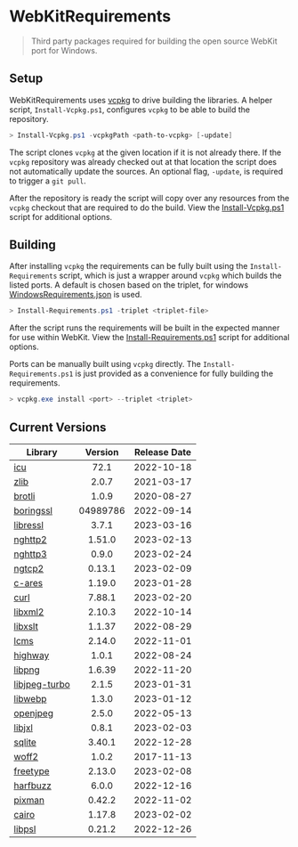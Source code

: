 # WebKitRequirements
> Third party packages required for building the open source WebKit port for Windows.

## Setup

WebKitRequirements uses [vcpkg](https://github.com/microsoft/vcpkg) to drive
building the libraries. A helper script, `Install-Vcpkg.ps1`, configures
`vcpkg` to be able to build the repository.

```powershell
> Install-Vcpkg.ps1 -vcpkgPath <path-to-vcpkg> [-update]
```

The script clones `vcpkg` at the given location if it is not already there. If
the `vcpkg` repository was already checked out at that location the script does
not automatically update the sources. An optional flag, `-update`, is required
to trigger a `git pull`.

After the repository is ready the script will copy over any resources from the
`vcpkg` checkout that are required to do the build. View the
[Install-Vcpkg.ps1](Install-Vcpkg.ps1) script for additional options.

## Building

After installing `vcpkg` the requirements can be fully built using the
`Install-Requirements` script, which is just a wrapper around `vcpkg` which
builds the listed ports. A default is chosen based on the triplet, for windows
[WindowsRequirements.json](WindowsRequirements.json) is used.

```powershell
> Install-Requirements.ps1 -triplet <triplet-file>
```

After the script runs the requirements will be built in the expected manner for
use within WebKit. View the
[Install-Requirements.ps1](Install-Requirements.ps1) script for additional
options.

Ports can be manually built using `vcpkg` directly. The
`Install-Requirements.ps1` is just provided as a convenience for fully building
the requirements.

```powershell
> vcpkg.exe install <port> --triplet <triplet>
```

## Current Versions

| Library | Version | Release Date |
|---|:---:|:---:|
| [icu](http://site.icu-project.org) | 72.1 | 2022-10-18 |
| [zlib](https://github.com/zlib-ng/zlib-ng) | 2.0.7 | 2021-03-17 |
| [brotli](https://github.com/google/brotli) | 1.0.9 | 2020-08-27 |
| [boringssl](https://boringssl.googlesource.com/boringssl) | 04989786 | 2022-09-14 |
| [libressl](https://www.libressl.org) | 3.7.1 | 2023-03-16 |
| [nghttp2](https://nghttp2.org) | 1.51.0 | 2023-02-13 |
| [nghttp3](https://github.com/ngtcp2/nghttp3) | 0.9.0 | 2023-02-24 |
| [ngtcp2](https://github.com/ngtcp2/ngtcp2) | 0.13.1 | 2023-02-09 |
| [c-ares](https://c-ares.org) | 1.19.0 | 2023-01-28 |
| [curl](https://curl.se) | 7.88.1 | 2023-02-20 |
| [libxml2](http://xmlsoft.org) | 2.10.3 | 2022-10-14 |
| [libxslt](http://xmlsoft.org/libxslt) | 1.1.37 | 2022-08-29 |
| [lcms](https://www.littlecms.com/) | 2.14.0 | 2022-11-01 |
| [highway](https://github.com/google/highway) | 1.0.1 | 2022-08-24 |
| [libpng](http://www.libpng.org/pub/png/libpng.html) | 1.6.39 | 2022-11-20 |
| [libjpeg-turbo](http://libjpeg-turbo.virtualgl.org) | 2.1.5 | 2023-01-31 |
| [libwebp](https://github.com/webmproject/libwebp) | 1.3.0 | 2023-01-12 |
| [openjpeg](https://www.openjpeg.org) | 2.5.0 | 2022-05-13 |
| [libjxl](https://github.com/libjxl/libjxl) | 0.8.1 | 2023-02-03 |
| [sqlite](http://sqlite.org) | 3.40.1 | 2022-12-28 |
| [woff2](https://github.com/google/woff2) | 1.0.2 | 2017-11-13 |
| [freetype](https://www.freetype.org) | 2.13.0 | 2023-02-08 |
| [harfbuzz](https://github.com/harfbuzz/harfbuzz) | 6.0.0 | 2022-12-16 |
| [pixman](http://www.pixman.org) | 0.42.2 | 2022-11-02 |
| [cairo](https://gitlab.freedesktop.org/cairo/cairo) | 1.17.8 | 2023-02-02 |
| [libpsl](https://github.com/rockdaboot/libpsl) | 0.21.2 | 2022-12-26 |
